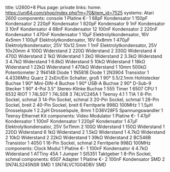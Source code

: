 title: U2600+8 Plus
page: private
links:
    home: https://uni64.com/shop/index.php?m=70&item_id=7525
systems:
    Atari 2600
components: console
    1 Platine €-
    1 68pF Kondensator
    1 150pF Kondensator
    2 220pF Kondensator
    1 820pF Kondensator
    9 1nF Kondensator
    3 10nF Kondensator
    4 68nF Kondensator
    12 100nF Kondensator
    2 220nF Kondensator
    1 470nF Kondensator
    1 10µF Elektrolytkondensator, 16V 4x5mm
    1 100µF Elektrolytkondensator, 16V 6x8mm
    1 470µF Elektrolytkondensator, 25V 10x12.5mm
    1 1mF Elektrolytkondensator, 25V 10x20mm
    4 100Ω Widerstand
    2 220Ω Widerstand
    2 330Ω Widerstand
    4 470Ω Widerstand
    2 1kΩ Widerstand
    1 2kΩ Widerstand
    2 3.3kΩ Widerstand
    3 4.7kΩ Widerstand
    1 6.8kΩ Widerstand
    5 10kΩ Widerstand
    1 18kΩ Widerstand
    1 22kΩ Widerstand
    1 470kΩ Widerstand
    1 10mm 500kΩ Potentiometer
    2 1N4148 Diode
    1 1N5818 Diode
    1 2N3904 Transistor
    1 4.4336Mhz Quarz
    2 2xEin/Ein Schalter, groß
    1 90° 5.5/2.1mm Hohlstecker Buchse
    1 90° Mini-DIN-4 Buchse
    1 90° USB-A Buchse
    2 90° D-Sub-9 Stecker
    1 90° 4-Pol 3.5" Stereo-Klinke Buchse
    1 555 Timer
    1 6507 CPU
    1 6532 RIOT
    1 74LS07
    1 74LS08
    3 74LVC245A
    1 Teensy 4.1
    1 TIA
    1 8-Pin Sockel, schmal
    3 14-Pin Sockel, schmal
    3 20-Pin Sockel, schmal
    1 28-Pin Sockel, breit
    2 40-Pin Sockel, breit
    6 Ferritperle 998Ω 100MHz
    1 1.5µH Drosselspule
    1 2.2µH Drosselspule, 8mm
    1 D36V28F5 Spannungswandler
    1 Teensy Ethernet Kit
components: Video Modulator
    1 Platine €-
    1 47pF Kondensator
    1 100nF Kondensator
    1 220pF Kondensator
    1 47µF Elektrolytkondensator, 25V 5x11mm
    2 100Ω Widerstand
    1 150Ω Widerstand
    1 220Ω Widerstand
    6 1kΩ Widerstand
    2 1.5kΩ Widerstand
    1 4.7kΩ Widerstand
    2 10kΩ Widerstand
    2 22kΩ Widerstand
    1 39kΩ Widerstand
    2 BC546B Transistor
    1 4050
    1 16-Pin Sockel, schmal
    2 Ferritperle 998Ω 100MHz
components: Clock Modul
    1 Platine €-
    1 100nF Kondensator
    4 4.7kΩ Widerstand
    1 ATTiny 45A
    1 Jumper
    1 SI5351 Taktgeber
    1 8-Pin Sockel, schmal
components: 6507 Adapter
    1 Platine €-
    2 100nF Kondensator SMD
    2 SN74LS245NSR SMD
    1 SN74LVC1G04DBV SMD

